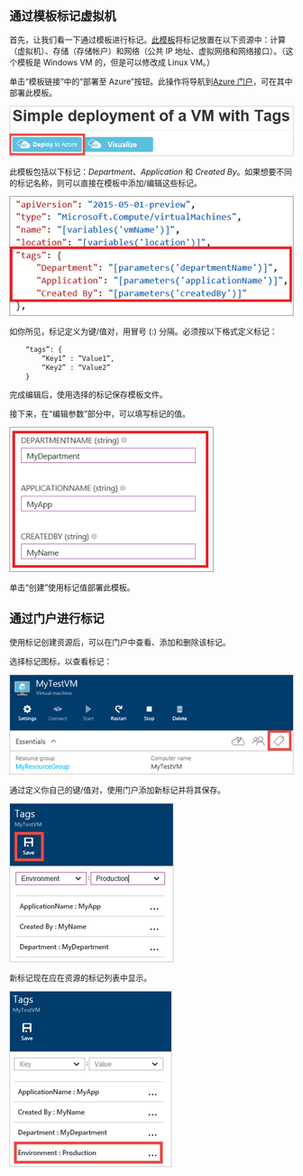 

## 通过模板标记虚拟机

首先，让我们看一下通过模板进行标记。[此模板](https://github.com/Azure/azure-quickstart-templates/tree/master/101-vm-tags)将标记放置在以下资源中：计算（虚拟机）、存储（存储帐户）和网络（公共 IP 地址、虚拟网络和网络接口）。（这个模板是 Windows VM 的，但是可以修改成 Linux VM。）

单击[](https://github.com/Azure/azure-quickstart-templates/tree/master/101-vm-tags)“模板链接”中的“部署至 Azure”按钮。此操作将导航到[Azure 门户](https://portal.azure.cn)，可在其中部署此模板。

![使用标记进行简单部署](./media/virtual-machines-common-tag/deploy-to-azure-tags.png)

此模板包括以下标记：*Department*、*Application* 和 *Created By*。如果想要不同的标记名称，则可以直接在模板中添加/编辑这些标记。

![模板中的 Azure 标记](./media/virtual-machines-common-tag/azure-tags-in-a-template.png)

如你所见，标记定义为键/值对，用冒号 (:) 分隔。必须按以下格式定义标记：

        “tags”: {
            “Key1” : ”Value1”,
            “Key2” : “Value2”
        }

完成编辑后，使用选择的标记保存模板文件。

接下来，在“编辑参数”部分中，可以填写标记的值。

![通过 Azure 门户编辑标记](./media/virtual-machines-common-tag/edit-tags-in-azure-portal.png)

单击“创建”使用标记值部署此模板。


## 通过门户进行标记

使用标记创建资源后，可以在门户中查看、添加和删除该标记。

选择标记图标，以查看标记：

![Azure 门户中的标记图标](./media/virtual-machines-common-tag/azure-portal-tags-icon.png)

通过定义你自己的键/值对，使用门户添加新标记并将其保存。

![通过 Azure 门户添加新标记](./media/virtual-machines-common-tag/azure-portal-add-new-tag.png)

新标记现在应在资源的标记列表中显示。

![Azure 门户中保存的新标记](./media/virtual-machines-common-tag/azure-portal-saved-new-tag.png)

<!---HONumber=Mooncake_1221_2015-->